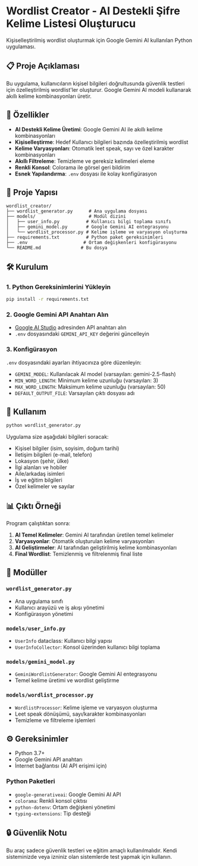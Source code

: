 # Wordlist Creator - AI Destekli Şifre Kelime Listesi Oluşturucu

Kişiselleştirilmiş wordlist oluşturmak için Google Gemini AI kullanılan Python uygulaması.

## 📋 Proje Açıklaması

Bu uygulama, kullanıcıların kişisel bilgileri doğrultusunda güvenlik testleri için özelleştirilmiş wordlist'ler oluşturur. Google Gemini AI modeli kullanarak akıllı kelime kombinasyonları üretir.

## 🚀 Özellikler

- **AI Destekli Kelime Üretimi**: Google Gemini AI ile akıllı kelime kombinasyonları
- **Kişiselleştirme**: Hedef Kullanıcı bilgileri bazında özelleştirilmiş wordlist
- **Kelime Varyasyonları**: Otomatik leet speak, sayı ve özel karakter kombinasyonları
- **Akıllı Filtreleme**: Temizleme ve gereksiz kelimeleri eleme
- **Renkli Konsol**: Colorama ile görsel geri bildirim
- **Esnek Yapılandırma**: `.env` dosyası ile kolay konfigürasyon

## 📁 Proje Yapısı

```text
wordlist_creator/
├── wordlist_generator.py      # Ana uygulama dosyası
├── models/                    # Modül dizini
│   ├── user_info.py          # Kullanıcı bilgi toplama sınıfı
│   ├── gemini_model.py       # Google Gemini AI entegrasyonu
│   └── wordlist_processor.py # Kelime işleme ve varyasyon oluşturma
├── requirements.txt          # Python paket gereksinimleri
├── .env                     # Ortam değişkenleri konfigürasyonu
└── README.md               # Bu dosya
```

## 🛠️ Kurulum

### 1. Python Gereksinimlerini Yükleyin

```bash
pip install -r requirements.txt
```

### 2. Google Gemini API Anahtarı Alın

- [Google AI Studio](https://aistudio.google.com/) adresinden API anahtarı alın
- `.env` dosyasındaki `GEMINI_API_KEY` değerini güncelleyin

### 3. Konfigürasyon

`.env` dosyasındaki ayarları ihtiyacınıza göre düzenleyin:

- `GEMINI_MODEL`: Kullanılacak AI model (varsayılan: gemini-2.5-flash)
- `MIN_WORD_LENGTH`: Minimum kelime uzunluğu (varsayılan: 3)
- `MAX_WORD_LENGTH`: Maksimum kelime uzunluğu (varsayılan: 50)
- `DEFAULT_OUTPUT_FILE`: Varsayılan çıktı dosyası adı

## 🎯 Kullanım

```bash
python wordlist_generator.py
```

Uygulama size aşağıdaki bilgileri soracak:

- Kişisel bilgiler (isim, soyisim, doğum tarihi)
- İletişim bilgileri (e-mail, telefon)
- Lokasyon (şehir, ülke)
- İlgi alanları ve hobiler
- Aile/arkadaş isimleri
- İş ve eğitim bilgileri
- Özel kelimeler ve sayılar

## 📊 Çıktı Örneği

Program çalıştıktan sonra:

1. **AI Temel Kelimeler**: Gemini AI tarafından üretilen temel kelimeler
2. **Varyasyonlar**: Otomatik oluşturulan kelime varyasyonları
3. **AI Geliştirmeler**: AI tarafından geliştirilmiş kelime kombinasyonları
4. **Final Wordlist**: Temizlenmiş ve filtrelenmiş final liste

## 🔧 Modüller

### `wordlist_generator.py`

- Ana uygulama sınıfı
- Kullanıcı arayüzü ve iş akışı yönetimi
- Konfigürasyon yönetimi

### `models/user_info.py`

- `UserInfo` dataclass: Kullanıcı bilgi yapısı
- `UserInfoCollector`: Konsol üzerinden kullanıcı bilgi toplama

### `models/gemini_model.py`

- `GeminiWordlistGenerator`: Google Gemini AI entegrasyonu
- Temel kelime üretimi ve wordlist geliştirme

### `models/wordlist_processor.py`

- `WordlistProcessor`: Kelime işleme ve varyasyon oluşturma
- Leet speak dönüşümü, sayı/karakter kombinasyonları
- Temizleme ve filtreleme işlemleri

## ⚙️ Gereksinimler

- Python 3.7+
- Google Gemini API anahtarı
- İnternet bağlantısı (AI API erişimi için)

### Python Paketleri

- `google-generativeai`: Google Gemini AI API
- `colorama`: Renkli konsol çıktısı
- `python-dotenv`: Ortam değişkeni yönetimi
- `typing-extensions`: Tip desteği

## 🔒 Güvenlik Notu

Bu araç sadece güvenlik testleri ve eğitim amaçlı kullanılmalıdır. Kendi sisteminizde veya izniniz olan sistemlerde test yapmak için kullanın.

